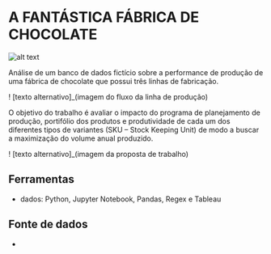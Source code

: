 # A FANTÁSTICA FÁBRICA DE CHOCOLATE

![alt text](https://static6.depositphotos.com/1098692/603/i/600/depositphotos_6033070-stock-photo-chocolate.jpg)

Análise de um banco de dados fictício sobre a performance de produção de uma fábrica de chocolate que possui três linhas de fabricação. 

! [texto alternativo]_(imagem do fluxo da linha de produção)

O objetivo do trabalho é avaliar o impacto do programa de planejamento de produção, portifólio dos produtos e produtividade de cada um dos diferentes tipos de variantes (SKU – Stock Keeping Unit) de modo a buscar a maximização do volume anual produzido.

! [texto alternativo]_(imagem da proposta de trabalho)



## Ferramentas
- dados: Python, Jupyter Notebook, Pandas, Regex e Tableau   

## Fonte de dados
- 
